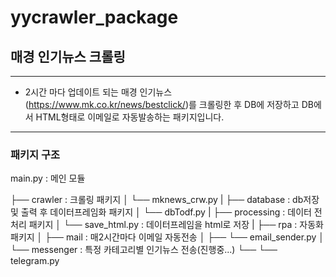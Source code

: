 # yycrawler_package

## 매경 인기뉴스 크롤링
-------------------

- 2시간 마다 업데이트 되는 매경 인기뉴스(https://www.mk.co.kr/news/bestclick/)를 크롤링한 후 DB에 저장하고 DB에서 HTML형태로 이메일로 자동발송하는 패키지입니다.

-------------------------------------------

### 패키지 구조

main.py : 메인 모듈

├── crawler : 크롤링 패키지
│   └── mknews_crw.py 
|
├── database : db저장 및 출력 후 데이터프레임화 패키지
│   └── dbTodf.py
|
├── processing : 데이터 전처리 패키지
│   └── save_html.py : 데이터프레임을 html로 저장
|
├── rpa : 자동화 패키지
│   ├── mail : 매2시간마다 이메일 자동전송
│   ├──   └── email_sender.py
│   └── messenger : 특정 카테고리별 인기뉴스 전송(진행중...)
└──        └── telegram.py


